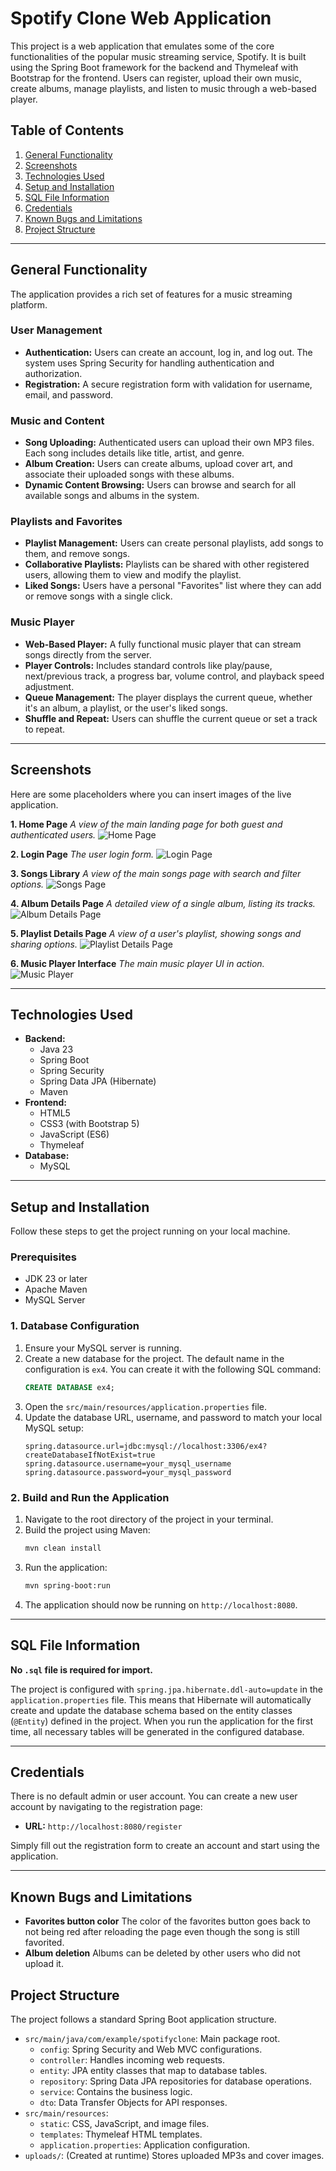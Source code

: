 # Spotify Clone Web Application

This project is a web application that emulates some of the core functionalities of the popular music streaming service, Spotify. It is built using the Spring Boot framework for the backend and Thymeleaf with Bootstrap for the frontend. Users can register, upload their own music, create albums, manage playlists, and listen to music through a web-based player.

## Table of Contents
1.  [General Functionality](#general-functionality)
2.  [Screenshots](#screenshots)
3.  [Technologies Used](#technologies-used)
4.  [Setup and Installation](#setup-and-installation)
5.  [SQL File Information](#sql-file-information)
6.  [Credentials](#credentials)
7.  [Known Bugs and Limitations](#known-bugs-and-limitations)
8.  [Project Structure](#project-structure)

---

## General Functionality

The application provides a rich set of features for a music streaming platform.

### User Management
* **Authentication:** Users can create an account, log in, and log out. The system uses Spring Security for handling authentication and authorization.
* **Registration:** A secure registration form with validation for username, email, and password.

### Music and Content
* **Song Uploading:** Authenticated users can upload their own MP3 files. Each song includes details like title, artist, and genre.
* **Album Creation:** Users can create albums, upload cover art, and associate their uploaded songs with these albums.
* **Dynamic Content Browsing:** Users can browse and search for all available songs and albums in the system.

### Playlists and Favorites
* **Playlist Management:** Users can create personal playlists, add songs to them, and remove songs.
* **Collaborative Playlists:** Playlists can be shared with other registered users, allowing them to view and modify the playlist.
* **Liked Songs:** Users have a personal "Favorites" list where they can add or remove songs with a single click.

### Music Player
* **Web-Based Player:** A fully functional music player that can stream songs directly from the server.
* **Player Controls:** Includes standard controls like play/pause, next/previous track, a progress bar, volume control, and playback speed adjustment.
* **Queue Management:** The player displays the current queue, whether it's an album, a playlist, or the user's liked songs.
* **Shuffle and Repeat:** Users can shuffle the current queue or set a track to repeat.

---

## Screenshots

Here are some placeholders where you can insert images of the live application.

**1. Home Page**
*A view of the main landing page for both guest and authenticated users.*
![Home Page](screenshots/home.png)

**2. Login Page**
*The user login form.*
![Login Page](screenshots/login.png)

**3. Songs Library**
*A view of the main songs page with search and filter options.*
![Songs Page](screenshots/songs.png)

**4. Album Details Page**
*A detailed view of a single album, listing its tracks.*
![Album Details Page](screenshots/album-details.png)

**5. Playlist Details Page**
*A view of a user's playlist, showing songs and sharing options.*
![Playlist Details Page](screenshots/sharing-playlists.png)

**6. Music Player Interface**
*The main music player UI in action.*
![Music Player](screenshots/player.png)

---

## Technologies Used

* **Backend:**
    * Java 23
    * Spring Boot
    * Spring Security
    * Spring Data JPA (Hibernate)
    * Maven
* **Frontend:**
    * HTML5
    * CSS3 (with Bootstrap 5)
    * JavaScript (ES6)
    * Thymeleaf
* **Database:**
    * MySQL

---

## Setup and Installation

Follow these steps to get the project running on your local machine.

### Prerequisites
* JDK 23 or later
* Apache Maven
* MySQL Server

### 1. Database Configuration
1.  Ensure your MySQL server is running.
2.  Create a new database for the project. The default name in the configuration is `ex4`. You can create it with the following SQL command:
    ```sql
    CREATE DATABASE ex4;
    ```
3.  Open the `src/main/resources/application.properties` file.
4.  Update the database URL, username, and password to match your local MySQL setup:
    ```properties
    spring.datasource.url=jdbc:mysql://localhost:3306/ex4?createDatabaseIfNotExist=true
    spring.datasource.username=your_mysql_username
    spring.datasource.password=your_mysql_password
    ```

### 2. Build and Run the Application
1.  Navigate to the root directory of the project in your terminal.
2.  Build the project using Maven:
    ```bash
    mvn clean install
    ```
3.  Run the application:
    ```bash
    mvn spring-boot:run
    ```
4.  The application should now be running on `http://localhost:8080`.

---

## SQL File Information

**No `.sql` file is required for import.**

The project is configured with `spring.jpa.hibernate.ddl-auto=update` in the `application.properties` file. This means that Hibernate will automatically create and update the database schema based on the entity classes (`@Entity`) defined in the project. When you run the application for the first time, all necessary tables will be generated in the configured database.

---

## Credentials

There is no default admin or user account. You can create a new user account by navigating to the registration page:

* **URL:** `http://localhost:8080/register`

Simply fill out the registration form to create an account and start using the application.

---

## Known Bugs and Limitations

* **Favorites button color** The color of the favorites button goes back to not being red after reloading the page even
                            though the song is still favorited.
* **Album deletion** Albums can be deleted by other users who did not upload it.

## Project Structure

The project follows a standard Spring Boot application structure.

* `src/main/java/com/example/spotifyclone`: Main package root.
    * `config`: Spring Security and Web MVC configurations.
    * `controller`: Handles incoming web requests.
    * `entity`: JPA entity classes that map to database tables.
    * `repository`: Spring Data JPA repositories for database operations.
    * `service`: Contains the business logic.
    * `dto`: Data Transfer Objects for API responses.
* `src/main/resources`:
    * `static`: CSS, JavaScript, and image files.
    * `templates`: Thymeleaf HTML templates.
    * `application.properties`: Application configuration.
* `uploads/`: (Created at runtime) Stores uploaded MP3s and cover images.
